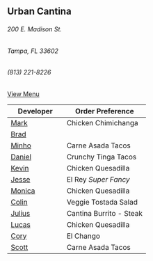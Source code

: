## Urban Cantina
###### 200 E. Madison St.
###### Tampa, FL 33602
###### (813) 221-8226

[View Menu](https://store7.geomerx.com/urbancantina/index.cfm?fuseaction=category&categoryID=1)



Developer     | Order Preference
--------------|---------------------
[Mark](http://github.com/mark-smithtb)              | Chicken Chimichanga
[Brad](https://github.com/bself)                    | 
[Minho](https://github.com/minhochoi)               | Carne Asada Tacos
[Daniel](https://github.come/dtartaglia)            | Crunchy Tinga Tacos
[Kevin]()                                           | Chicken Quesadilla
[Jesse](https://github.com/jessecurry)    	        | El Rey *Super Fancy*
[Monica]()                                          | Chicken Quesadilla
[Colin](https://github.com/ColinFendrick)           | Veggie Tostada Salad
[Julius](https://github.com/jbzozowski)             | Cantina Burrito - Steak
[Lucas]()                                           | Chicken Quesadilla
[Cory]()                                            | El Chango
[Scott]()                                           | Carne Asada Tacos
